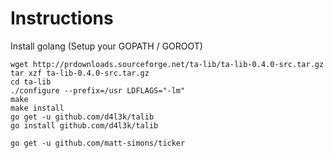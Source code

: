 # Instructions

Install golang (Setup your GOPATH / GOROOT)

	wget http://prdownloads.sourceforge.net/ta-lib/ta-lib-0.4.0-src.tar.gz
	tar xzf ta-lib-0.4.0-src.tar.gz
	cd ta-lib
	./configure --prefix=/usr LDFLAGS="-lm"
	make
	make install
	go get -u github.com/d4l3k/talib
	go install github.com/d4l3k/talib

	go get -u github.com/matt-simons/ticker
